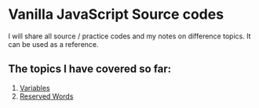 Vanilla JavaScript Source codes
=====================================

I will share all source / practice codes and my notes on difference topics. It can be used as a reference. 

## The topics I have covered so far:

1. [Variables](https://github.com/Imrul-Kaisar/JavaScript_vanilla/tree/master/variables)
2. [Reserved Words](https://github.com/Imrul-Kaisar/JavaScript_vanilla/tree/master/reserved_words)

